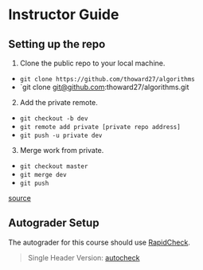 # Instructor Guide

## Setting up the repo

1. Clone the public repo to your local machine. 
  - `git clone https://github.com/thoward27/algorithms`
  - `git clone git@github.com:thoward27/algorithms.git
2. Add the private remote.
  - `git checkout -b dev`
  - `git remote add private [private repo address]`
  - `git push -u private dev`
3. Merge work from private.
  - `git checkout master`
  - `git merge dev`
  - `git push`

[source](https://24ways.org/2013/keeping-parts-of-your-codebase-private-on-github/)

## Autograder Setup

The autograder for this course should use [RapidCheck](https://github.com/emil-e/rapidcheck).

> Single Header Version: [autocheck](https://github.com/thejohnfreeman/autocheck)

